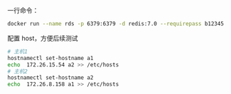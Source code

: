 一行命令：    
```sh
docker run --name rds -p 6379:6379 -d redis:7.0 --requirepass b12345
```

配置 host，方便后续测试

```sh
# 主机1
hostnamectl set-hostname a1
echo  172.26.15.54 a2 >> /etc/hosts
# 主机2
hostnamectl set-hostname a2
echo  172.26.8.158 a1 >> /etc/hosts
```